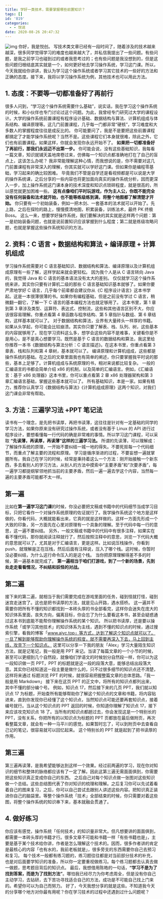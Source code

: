 ```yaml
---
title: 学好一类技术，需要掌握哪些前置知识？
tags: []
id: '819'
categories:
  - - 悦说
date: 2020-08-26 20:47:32
---
```


![img](https://images-aiyc-1301641396.cos.ap-guangzhou.myqcloud.com/20200826204646.jpg) 你好，我是悦创。 写技术类文章已经有一段时间了，随着涉及的技术越来越深，很多同学觉得学习的难度也越来越大了，并私信我提出了一些问题。有些问题，是我之前学习也碰到过的或者我思考过的；也有些问题是我没想到的，但是这些问题归根结底其实就是一个，如何更好地去学习操作系统，学习这门课。所以，今天我就给你讲讲，我认为学习这个操作系统或者学习其它技术的一些好的方法和正确的态度。接下来，我将以学习操作系统为例，其他技术也可以用此方法。

## 1\. 态度：不要等一切都准备好了再前行

很多人问到，“学习这个操作系统需要什么基础”，说实话，我在学习这个操作系统的时候，和小伙伴也专门讨论过这个问题。为此，我曾经专门研究过大学的课程设计。大学的操作系统前置课程有程序设计基础、数据结构与算法、计算机组成与体系结构、编译原理等。这几门前置课程，几乎每一门都非常“硬核”，学习难度和大多数人的掌握程度往往是成反比的。 你可能要问了，我是不是要把这些前置课程都搞定了才能学操作系统呢？当然不是。这些课程它们本身就很难，除此之外，它们也有前置课程。如果这样，你就会发现你永远开始不了。 **如果把一切都准备好了再前行，那我们永远迈不出第一步。** 你可能会说，没有这些基础知识，我每看一篇文章，知识就铺天盖地席卷过来，仿佛每一个知识点都准确地打在了自己的盲点上，这该怎么办呢？ 我非常能理解这种心情，而我想说的是，你不需要对这几门前置课程有非常深入的理解，你其实就可以学好这门课。但如果你是编程零基础，学习起来的确比较困难。 毕竟我们不管是自学还是看视频都是可以说是大学的操作系统课，之后分享的一些内容也将更加面向真实的操作系统分析，因而更深入一步，加上操作系统这门课本身的技术深度和知识点琐碎程度，就是很高的，所以感觉就更加困难一些。 **这有点像咱们平时玩游戏，作为主人公，你既不能完全没有任何装备和法术就开始，也不能等练级练到满，将整个地图都了解清楚才开始。** 你只要有一个初始装备，例如一把木剑、一套基本的法术就可以开始了。先上路，之后在探险的路上，慢慢摸清地图，积累装备，训练法术，最终 PK 终极 Boss。 这么一来，想要学好操作系统，我们要解决的其实就是这样两个问题：第一是初始装备问题，也就是说前置知识应该掌握到什么程度；第二就是练级攻略问题，也就是掌握这些操作系统知识的方法。

## 2\. 资料：C 语言 + 数据结构和算法 + 编译原理 + 计算机组成

学习操作系统需要对 C 语言基础知识、数据结构和算法、编译原理以及计算机组成原理有一些了解，这样学起来就会更轻松。 因为我个人是从 C 语言转向 Java 的，我觉得 Java 和 C 语言的基本语法没有太大的差别。 仅仅就学习这个操作系统来讲，其实你只要有计算机二级的那些 C 语言基础知识基本就够了。如果你要严肃地学好 C 语言，几乎每个前辈都会建议你从《C 程序设计语言》这本书学起。这是一本很薄很薄的书。如果你有编程基础，但是之前没有学过 C 语言，稍微翻一翻它，了解一下 C 语言的基本编程方法也就足够用了。 这本书里，第 1 章到第 3 章涉及类型、运算符、表达式、控制流，这些和其他语言区别不大，你应该很容易理解。你重点看第 4 章函数与程序结构、第 5 章指针与数组、第 6 章结构，这样基本就可以了。 对于数据结构和算法，业界有大量砖头一样厚的书籍。如果从头学起，你可能会比较崩溃。其实你只要了解表、栈、队列、树，这些基本的内容就够用了。现在学习资料这么多，想学会这些内容不是难事，关键看你是不是用心，是不是真心想要学习。既然是基于 C 语言的数据结构和算法，我这里给你推荐一本书《数据结构与算法分析：C 语言描述》。在这本书里，你重点看第 3 章表、栈和队列和第 4 章树，基本就可以了。 编译原理和计算机组成，这些都是操作系统的基础。在之后的文章里面我也有简单的阐述，你只要掌握我平时说的那些，基本上足够了。计算机组成与系统原理的书，相对来说都比较复杂。 一般的汇编语言的书都会简单介绍 x86 的机制，以及简单的汇编语言。例如，《汇编语言：基于 x86 处理器》这本书里，你可以重点看第 2 章 x86 处理器架构和第 3 章汇编语言基础，掌握这些基本就可以了。 所有基础知识，本是一家。如果有精力，推荐你认真学习《数据结构与算法》《计算机组成原理》这两个知识，对我们这门课会非常有帮助。

## 3\. 方法：三遍学习法 +PPT 笔记法

读书有一个理念，是先把书读厚，再把书读薄，这往往是针对有一定基础的同学的学习方法，如果你原来没有研究过操作系统，或者没有基于 Linux 的 API 进行过程序设计，要想看懂每一行代码的确是非常难的事情。所以学习这门课程，可以采取 **“先读薄，再读厚，再读薄”这样的三遍学习法。** 所谓的先读薄，可以理解成：了解操作系统的原理，一开始不要纠结一城一地的得失。不要死抠每一个代码细节，而重点了解主要的流程和原理。 学习是循序渐进的过程，不要妄想一遍就掌握所有。我自己在学习的时候，经常是秉持着这么一个方法：刚开始接触一个新东西，多去看别人的学习方法，从别人的方法中摸索中“主要矛盾”和“次要矛盾”，每一遍学习都提纲挈领地抓当前的主要矛盾，然后一遍一遍去学这个内容，当然每一遍的主要矛盾可能都不太一样。

## 第一遍

比如在**第一遍学习这门课**的时候，你没必要把文稿或书籍中的代码细节当成学习目标，只把它看作一个对操作系统原理的佐证就行了。我学操作系统这个地方是这样做的，你看代码，大概就能看出来，它真的就是这样做的。这样一方面先形成一个大致的印象，另一方面先在心里对原理有一个具象的理解。至于代码中每一行的意思，这一遍不要纠结。 另外，一般文稿或书籍中的代码中有很多注释，如果实在看不懂代码，那你就阅读注释就行了，然后按照注释中的意思，浏览一下代码大概的意思就可以了。尤其是对于汇编语言，更是这样。比如说压栈操作，你看到 push，就理解是正在压栈，然后后面有注释说，压入了哪个栈。这时候，你暂时没必要纠结，为什么这行命令压入的是这个栈。 当你把原理理解得差不多的时候，第一遍基本就完成了。 **第一遍相当于咱们打游戏，到了一个新的场景，先到处走走看看情况，不纠结和妖怪的对战。**

## 第二遍

接下来的第二遍，就相当于我们需要完成在游戏里面的任务，碰到怪就打怪，碰到迷宫走迷宫了。这也是把书读厚的方法，就是见山开路，遇水搭桥。 这一遍并不需要你把所有不懂的知识都找到一本砖头厚的书全部看完，这样你会迷失在庞大的知识体系里面，丧失方向，偏离目标，你会忘了为什么要看这本书，甚至会疑惑通过这本书到底能不能帮你理解操作系统的某个知识。 所以把书读厚，还是要以操作系统「或学习其他技术」的知识体系为主线，遇到不懂的知识点的时候，通过搜索引擎，看我的博客「www.aiyc.top」等方式，达到了解这个知识点就可以了。一旦了解到能够帮助你理解操作系统的程度，就不需要再深入下去，马上回到主线，攻克下一个知识点。 这里可以分享一下我的朋友「Alex」学习大量陌生知识方法，就是记笔记，我一般是用 PPT 来记。当读了每篇文章的一个小节的时候，甚至可以更细到几个自然段，就像咱们学语文的时候划分自然段一样，你可以为这一段知识做一页 PPT，PPT 的标题就是这一段的段落大意，能够总结出段落大意。其实你已经知道这一段主要是做什么的，只不过很多细节的知识点还不清楚，这样将来通过 标题浏览 PPT 的时候，就很容易把握整篇文章的总体思路。「我一般是用 Markdown」 接下来在这页 PPT 的正文中，将所有的知识点都列出来，其中不懂的部分编个号。 例如，知识点 17，然后接下来的几页 PPT，我们就以知识点 17 为标题，开始查所有能够帮助你了解这个知识点的文章和书籍，将内容贴进来，直到你发现你已经懂了这个知识点，当然知识点可能还要再套知识点，接着编号就行。当从这个知识点的 PPT 返回的时候，你知道你理解了知识点 17，接下来应该攻克知识点 18 了。当所有的知识点都趟过去，你会发现这是一个特别长的 PPT，没有关系，你把所有的以知识点为标题的 PPT 页都放在最后做附页，再次看整篇文章，就会有一种一马平川的感觉。如果暂时忘了，可以到附页中去查看自己记的笔记，很容易就可以回忆起来。 这个特别长的 PPT 就是起到了把书读厚的作用。

## 第三遍

第三遍再读薄，是我希望能够达到这样一个效果。经过前两遍的学习，现在你对知识的细节和整体的脉络都应该有了一定了解。因此这第三遍无需面面俱到，你需要把这些知识真正变成你自己的东西。 之后自己对每个知识点做一张图对这些知识做一个总结。这些总结图代表了你对知识的梳理和理解。之后复习你可以先试着看着自己的图来复习，之后，你可以自己尝试去跟别人讲述这些内容。把知识真正装进你自己的脑袋里。等整个操作系统「技术」全部结束的时候，你只需要对着这些图，将整个操作系统的知识串下来，基本就融会贯通了。

## 4\. 做好练习

你应该有感觉，操作系统「任何技术」的知识量非常大。但凡想要讲的面面俱到，都需要一本砖头厚的书籍才行。很多文章不可能和书籍一样「有些书籍也是」，主要是基于某个技术给你讲，作者是怎么理解这个技术的。因而，很多作者讲的肯定是最核心的内容「也有水的，我前老板就是」，很多旁支的东西需要你自己去预习和复习。 每个技术一般都有练习题的，练习题往往都是对当前部分技术的补充，也是对后面要学知识的准备，所以你一定要重视做练习。每个练习题都去认真去做一做题，思考题目背后的知识点。 最后，我想借用陈皓的一句话，**“学习不是为了找到答案，而是为了找到方法”**。哪怕我已经尽力为你考虑周全，但是没有你自己主动学习，去钻研，去下苦功寻找适合自己的方法，成功是不可能自己找上门来的。希望你可以为自己而努力。 好了，今天我想分享的就是这些。不知道我今天的分享哪个地方对你最有用呢？你在学习技术的过程中还遇到过什么问题呢？